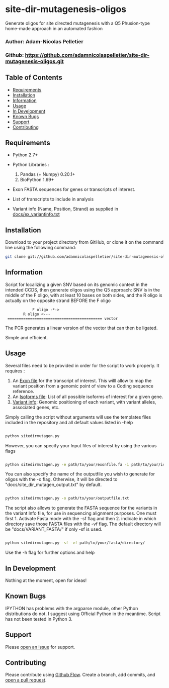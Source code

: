 # site-dir-mutagenesis-oligos
Generate oligos for site directed mutagenesis with a Q5 Phusion-type home-made approach in an automated fashion

### Author: Adam-Nicolas Pelletier
### Github: https://github.com/adamnicolaspelletier/site-dir-mutagenesis-oligos.git

## Table of Contents

- [Requirements](#requirements)
- [Installation](#installation)
- [Information](#information)
- [Usage](#usage)
- [In Development](#in-development)
- [Known Bugs](#known-bugs)
- [Support](#support)
- [Contributing](#contributing)



## Requirements

* Python 2.7+
* Python Libraries :

  1. Pandas (+ Numpy) 0.20.1+
  2. BioPython 1.69+
	

* Exon FASTA sequences for genes or transcripts of interest. 
* List of transcripts to include in analysis
* Variant info (Name, Position, Strand) as supplied in [docs/ex_variantinfo.txt](docs/ex_variantinfo.txt)

## Installation

Download to your project directory from GitHub, or clone it on the command line using the following command:

```sh
git clone git://github.com/adamnicolaspelletier/site-dir-mutagenesis-oligos.git

```

## Information

Script for localizing a given SNV based on its genomic context in the intended CCDS, then generate oligos using the Q5 approach: SNV is in the middle of the F oligo, with at least 10 bases on both sides, and the R oligo is actually on the opposite strand BEFORE the F oligo


			    F oligo -*->
			R oligo <--- 
	 ========================================== vector

The PCR generates a linear version of the vector that can then be ligated.

Simple and efficient.


## Usage

Several files need to be provided in order for the script to work properly.
It requires :
1. An [Exon file](docs/ex_exon_seq.fa) for the transcript of interest. This willl allow to map the variant position from a genomic point of view to a Coding sequence reference. 
2. An [Isoforms file](docs/ex_isoform.txt): List of all possible isoforms of interest for a given gene. 
3. [Variant info](docs/ex_variantinfo.txt): Genomic positioning of each variant, with variant alleles, associated genes, etc. 


Simply calling the script without arguments will use the templates files included in the repository and all default values listed in -help

```sh

python sitedirmutagen.py

```

However, you can specify your Input files of interest by using the various flags

```sh

python sitedirmutagen.py -e path/to/your/exonfile.fa -i path/to/your/isoformfile.txt  -v path/to/your/variantinfofile.txt

```


You can also specify the name of the outputfile you wish to generate for oligos with the -o flag. Otherwise, it will be directed to "docs/site_dir_mutagen_output.txt" by default.

```sh

python sitedirmutagen.py -o path/to/your/outputfile.txt

```


The script also allows to generate the FASTA sequence for the variants in the variant Info file, for use in sequencing alignment purposes. 
One must first 1. Activate Fasta mode with the -sf flag and then 2. indicate in which directory save those FASTA files with the -vf flag.
The default directory will be "docs/VARIANT_FASTA/" if only -sf is used. 

```sh

python sitedirmutagen.py -sf -vf path/to/your/fasta/directory/

```


Use the -h flag for further options and help


## In Development
Nothing at the moment, open for ideas!


## Known Bugs
IPYTHON has problems with the argparse module, other Python distributions do not. I suggest using Official Python in the meantime. 
Script has not been tested in Python 3.


## Support

Please [open an issue](https://github.com/adamnicolaspelletier/site-dir-mutagenesis-oligos.git/issues/new) for support.


## Contributing

Please contribute using [Github Flow](https://guides.github.com/introduction/flow/). Create a branch, add commits, and [open a pull request](https://github.com/adamnicolaspelletier/site-dir-mutagenesis-oligos/compare/).
